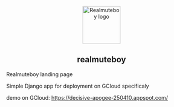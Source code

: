 <p align="center"><a href="https://decisive-apogee-250410.appspot.com" target="_blank" rel="noopener noreferrer"><img width="100" src="https://decisive-apogee-250410.appspot.com/static/realmuteboy/img/favicon.ico" alt="Realmuteboy logo"></a></p>
<h2 align="center">realmuteboy</h2>

Realmuteboy landing page

Simple Django app for deployment on GCloud specificaly

demo on GCloud: https://decisive-apogee-250410.appspot.com/
